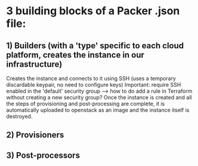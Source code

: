 # 3 building blocks of a Packer .json file:

## 1) Builders (with a 'type' specific to each cloud platform, creates the instance in our infrastructure)
Creates the instance and connects to it using SSH (uses a temporary discardable keypair, no need to configure keys)
Important: require SSH enabled in the 'default' security group --> how to do add a rule in Terraform without creating a new security group?
Once the instance is created and all the steps of provisioning and post-processing are complete, it is automatically uploaded to openstack as an image and the instance itself is destroyed.

## 2) Provisioners


## 3) Post-processors